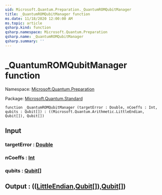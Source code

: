 ```yaml
---
uid: Microsoft.Quantum.Preparation._QuantumROMQubitManager
title: _QuantumROMQubitManager function
ms.date: 11/18/2020 12:00:00 AM
ms.topic: article
qsharp.kind: function
qsharp.namespace: Microsoft.Quantum.Preparation
qsharp.name: _QuantumROMQubitManager
qsharp.summary: ''
---
```


# _QuantumROMQubitManager function

Namespace: [Microsoft.Quantum.Preparation](xref:Microsoft.Quantum.Preparation)

Package: [Microsoft.Quantum.Standard](https://nuget.org/packages/Microsoft.Quantum.Standard)




```qsharp
function _QuantumROMQubitManager (targetError : Double, nCoeffs : Int, qubits : Qubit[]) : ((Microsoft.Quantum.Arithmetic.LittleEndian, Qubit[]), Qubit[])
```


## Input

### targetError : [Double](xref:microsoft.quantum.lang-ref.double)




### nCoeffs : [Int](xref:microsoft.quantum.lang-ref.int)




### qubits : [Qubit](xref:microsoft.quantum.lang-ref.qubit)[]





## Output : (([LittleEndian](xref:Microsoft.Quantum.Arithmetic.LittleEndian),[Qubit](xref:microsoft.quantum.lang-ref.qubit)[]),[Qubit](xref:microsoft.quantum.lang-ref.qubit)[])

